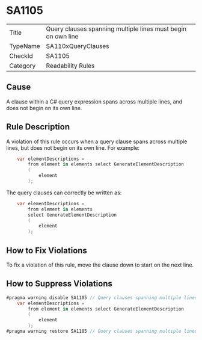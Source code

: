# SA1105

<table>
<tr>
  <td>Title</td>
  <td>Query clauses spanning multiple lines must begin on own line</td>
</tr>
<tr>
  <td>TypeName</td>
  <td>SA110xQueryClauses</td>
</tr>
<tr>
  <td>CheckId</td>
  <td>SA1105</td>
</tr>
<tr>
  <td>Category</td>
  <td>Readability Rules</td>
</tr>
</table>

## Cause

A clause within a C# query expression spans across multiple lines, and does not begin on its own line.

## Rule Description

A violation of this rule occurs when a query clause spans across multiple lines, but does not begin on its own line. For example:
```c#
    var elementDescriptions =
        from element in elements select GenerateElementDescription
        (
            element
        );
```

The query clauses can correctly be written as:
```c#
    var elementDescriptions =
        from element in elements
		select GenerateElementDescription
        (
            element
        );
```
 
## How to Fix Violations

To fix a violation of this rule, move the clause down to start on the next line.

## How to Suppress Violations

```c#
#pragma warning disable SA1105 // Query clauses spanning multiple lines must begin on own line
    var elementDescriptions =
        from element in elements select GenerateElementDescription
        (
            element
        );
#pragma warning restore SA1105 // Query clauses spanning multiple lines must begin on own line
```
